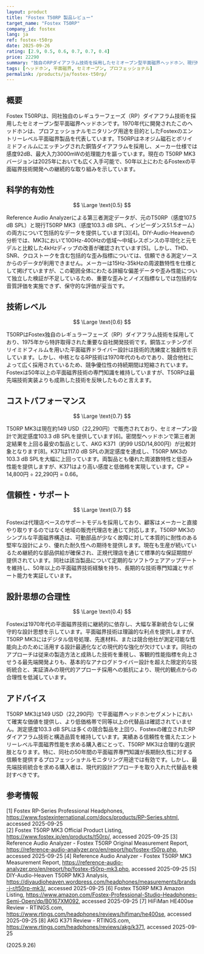 ```yaml
---
layout: product
title: "Fostex T50RP 製品レビュー"
target_name: "Fostex T50RP"
company_id: fostex
lang: ja
ref: fostex-t50rp
date: 2025-09-26
rating: [2.9, 0.5, 0.6, 0.7, 0.7, 0.4]
price: 22290
summary: "独自のRPダイアフラム技術を採用したセミオープン型平面磁界ヘッドホン、現行MK3版が広く販売中"
tags: [ヘッドホン, 平面磁界, セミオープン, プロフェッショナル]
permalink: /products/ja/fostex-t50rp/
---
```


## 概要

Fostex T50RPは、同社独自のレギュラーフェーズ（RP）ダイアフラム技術を採用したセミオープン型平面磁界ヘッドホンです。1970年代に開発されたこのヘッドホンは、プロフェッショナルモニタリング用途を目的としたFostexのエントリーレベル平面磁界製品を代表しています。T50RPはネオジム磁石とポリイミドフィルムにエッチングされた銅箔ダイアフラムを採用し、メーカー仕様では感度92dB、最大入力3000mWの処理能力を謳っています。現在の T50RP MK3バージョンは2025年においても広く入手可能で、50年以上にわたるFostexの平面磁界技術開発への継続的な取り組みを示しています。

## 科学的有効性

$$ \Large \text{0.5} $$

Reference Audio Analyzerによる第三者測定データが、元のT50RP（感度107.5 dB SPL）と現行T50RP MK3（感度103.3 dB SPL、インピーダンス51.5オーム）の両方について包括的なデータを提供しています[3][4]。DIY-Audio-Heavenの分析では、MK3において100Hz-400Hzの低域～中域レスポンスの平坦化と元モデルと比較した4kHzディップの改善が確認されています[5]。しかし、THD、SNR、クロストークを含む包括的な歪み指標については、信頼できる測定ソースからのデータが利用できません。メーカーは15Hz-35kHzの周波数特性を仕様として掲げていますが、この範囲全体にわたる詳細な偏差データや歪み性能について独立した検証が不足しているため、重要な歪みとノイズ指標なしでは包括的な音質評価を実施できず、保守的な評価が妥当です。

## 技術レベル

$$ \Large \text{0.6} $$

T50RPはFostex独自のレギュラーフェーズ（RP）ダイアフラム技術を採用しており、1975年から特許取得された重要な自社開発技術です。銅箔エッチングポリイミドフィルムを用いた平面磁界ドライバー設計は技術的洗練度と独創性を示しています。しかし、中核となるRP技術は1970年代のものであり、競合他社によって広く採用されているため、競争優位性の持続期間は短縮されています。Fostexは50年以上の平面磁界技術の専門知識を維持していますが、T50RPは最先端技術実装よりも成熟した技術を反映したものと言えます。

## コストパフォーマンス

$$ \Large \text{0.7} $$

T50RP MK3は現在約149 USD（22,290円）で販売されており、セミオープン設計で測定感度103.3 dB SPLを提供しています[6]。密閉型ヘッドホンで第三者測定結果を上回る最安の製品として、AKG K371（約99 USD/14,800円）が比較対象となります[8]。K371は117.0 dB SPLの測定感度を達成し、T50RP MK3の103.3 dB SPLを大幅に上回っています。両製品とも優れた周波数特性と低歪み性能を提供しますが、K371はより高い感度と低価格を実現しています。CP = 14,800円 ÷ 22,290円 = 0.66。

## 信頼性・サポート

$$ \Large \text{0.7} $$

Fostexは代理店ベースのサポートモデルを採用しており、顧客はメーカーと直接やり取りするのではなく地域の販売代理店を通じて対応します。T50RP MK3のシンプルな平面磁界構造は、可動部品が少なく故障に対して本質的に耐性のある堅牢な設計により、優れた耐久性への期待を提供します。現在も生産が続いているため継続的な部品供給が確保され、正規代理店を通じて標準的な保証期間が提供されています。同社は該当製品について定期的なソフトウェアアップデートを維持し、50年以上の平面磁界技術経験を持ち、長期的な技術専門知識とサポート能力を実証しています。

## 設計思想の合理性

$$ \Large \text{0.4} $$

Fostexは1970年代の平面磁界技術に継続的に依存し、大幅な革新統合なしに保守的な設計思想を示しています。平面磁界技術は理論的な利点を提供しますが、T50RP MK3にはデジタル信号処理、先進材料、または競合他社が測定可能な性能向上のために活用する設計最適化などの現代的な強化が欠けています。同社のアプローチは従来の製造方法と成熟した技術を重視し、客観的性能指標を向上させうる最先端開発よりも、基本的なアナログドライバー設計を超えた限定的な技術統合と、実証済みの現代的アプローチ採用への抵抗により、現代的観点からの合理性を低減しています。

## アドバイス

T50RP MK3は149 USD（22,290円）で平面磁界ヘッドホンセグメントにおいて確実な価値を提供し、より低価格帯で同等以上の代替品は確認されていません。測定感度103.3 dB SPLは多くの競合製品を上回り、Fostexの確立されたRPダイアフラム技術と構造品質を維持しています。実績ある信頼性を備えたエントリーレベル平面磁界性能を求める購入者にとって、T50RP MK3は合理的な選択肢となります。特に、同社の50年間の平面磁界専門知識が長期耐久性に対する信頼を提供するプロフェッショナルモニタリング用途では有効です。しかし、最先端技術統合を求める購入者は、現代的設計アプローチを取り入れた代替品を検討すべきです。

## 参考情報

[1] Fostex RP-Series Professional Headphones, https://www.fostexinternational.com/docs/products/RP-Series.shtml, accessed 2025-09-25  
[2] Fostex T50RP MK3 Official Product Listing, https://www.fostex.jp/en/products/t50rp/, accessed 2025-09-25
[3] Reference Audio Analyzer - Fostex T50RP Original Measurement Report, https://reference-audio-analyzer.pro/en/report/hp/fostex-t50rp.php, accessed 2025-09-25
[4] Reference Audio Analyzer - Fostex T50RP MK3 Measurement Report, https://reference-audio-analyzer.pro/en/report/hp/fostex-t50rp-mk3.php, accessed 2025-09-25
[5] DIY-Audio-Heaven T50RP MK3 Analysis, https://diyaudioheaven.wordpress.com/headphones/measurements/brands-j-r/t50rp-mk3/, accessed 2025-09-25
[6] Fostex T50RP MK3 Amazon Listing, https://www.amazon.com/Fostex-Professional-Studio-Headphones-Semi-Open/dp/B0167XM092, accessed 2025-09-25
[7] HiFiMan HE400se Review - RTINGS.com, https://www.rtings.com/headphones/reviews/hifiman/he400se, accessed 2025-09-25
[8] AKG K371 Review - RTINGS.com, https://www.rtings.com/headphones/reviews/akg/k371, accessed 2025-09-25

(2025.9.26)